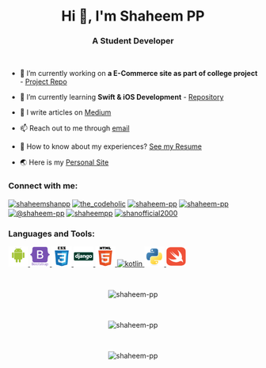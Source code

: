 <h1 align="center">Hi 👋, I'm Shaheem PP</h1>
<h3 align="center">A Student Developer</h3>

<br>

- 🔭 I’m currently working on **a E-Commerce site as part of college project** - [Project Repo](https://github.com/shaheem-pp/Explore-Bikes)

- 🌱 I’m currently learning **Swift & iOS Development** - [Repository](https://github.com/shaheem-pp/Swift-Practice)

- 📝 I write articles on [Medium](https://medium.com/@shaheem-pp)

- 📫 Reach out to me through [email](mailto:shanofficial2000@gmail.com)

- 📄 How to know about my experiences? [See my Resume](https://shaheem-pp.web.app/Assets/Others/resume.pdf)

- 🌏 Here is my [Personal Site](https://shaheem-pp.web.app)

<h3 align="left">Connect with me:</h3>
<p align="left">
<a href="https://dev.to/shaheemshanpp" target="blank"><img align="center" src="https://raw.githubusercontent.com/rahuldkjain/github-profile-readme-generator/master/src/images/icons/Social/devto.svg" alt="shaheemshanpp" height="30" width="40" /></a>
<a href="https://twitter.com/the_codeholic" target="blank"><img align="center" src="https://raw.githubusercontent.com/rahuldkjain/github-profile-readme-generator/master/src/images/icons/Social/twitter.svg" alt="the_codeholic" height="30" width="40" /></a>
<a href="https://linkedin.com/in/shaheem-pp" target="blank"><img align="center" src="https://raw.githubusercontent.com/rahuldkjain/github-profile-readme-generator/master/src/images/icons/Social/linked-in-alt.svg" alt="shaheem-pp" height="30" width="40" /></a>
<a href="https://stackoverflow.com/users/shaheem-pp" target="blank"><img align="center" src="https://raw.githubusercontent.com/rahuldkjain/github-profile-readme-generator/master/src/images/icons/Social/stack-overflow.svg" alt="shaheem-pp" height="30" width="40" /></a>
<a href="https://medium.com/@shaheem-pp" target="blank"><img align="center" src="https://raw.githubusercontent.com/rahuldkjain/github-profile-readme-generator/master/src/images/icons/Social/medium.svg" alt="@shaheem-pp" height="30" width="40" /></a>
<a href="https://www.youtube.com/c/shaheempp" target="blank"><img align="center" src="https://raw.githubusercontent.com/rahuldkjain/github-profile-readme-generator/master/src/images/icons/Social/youtube.svg" alt="shaheempp" height="30" width="40" /></a>
<a href="https://www.hackerrank.com/shanofficial2000" target="blank"><img align="center" src="https://raw.githubusercontent.com/rahuldkjain/github-profile-readme-generator/master/src/images/icons/Social/hackerrank.svg" alt="shanofficial2000" height="30" width="40" /></a>
</p>

<h3 align="left">Languages and Tools:</h3>
<p align="left"> <a href="https://developer.android.com" target="_blank" rel="noreferrer"> <img src="https://raw.githubusercontent.com/devicons/devicon/master/icons/android/android-original-wordmark.svg" alt="android" width="40" height="40"/> </a> <a href="https://getbootstrap.com" target="_blank" rel="noreferrer"> <img src="https://raw.githubusercontent.com/devicons/devicon/master/icons/bootstrap/bootstrap-plain-wordmark.svg" alt="bootstrap" width="40" height="40"/> </a> <a href="https://www.w3schools.com/css/" target="_blank" rel="noreferrer"> <img src="https://raw.githubusercontent.com/devicons/devicon/master/icons/css3/css3-original-wordmark.svg" alt="css3" width="40" height="40"/> </a> <a href="https://www.djangoproject.com/" target="_blank" rel="noreferrer"> <img src="https://raw.githubusercontent.com/devicons/devicon/master/icons/django/django-original.svg" alt="django" width="40" height="40"/> </a> <a href="https://www.w3.org/html/" target="_blank" rel="noreferrer"> <img src="https://raw.githubusercontent.com/devicons/devicon/master/icons/html5/html5-original-wordmark.svg" alt="html5" width="40" height="40"/> </a> <a href="https://kotlinlang.org" target="_blank" rel="noreferrer"> <img src="https://www.vectorlogo.zone/logos/kotlinlang/kotlinlang-icon.svg" alt="kotlin" width="40" height="40"/> </a> <a href="https://www.python.org" target="_blank" rel="noreferrer"> <img src="https://raw.githubusercontent.com/devicons/devicon/master/icons/python/python-original.svg" alt="python" width="40" height="40"/> </a> <a href="https://developer.apple.com/swift/" target="_blank" rel="noreferrer"> <img src="https://raw.githubusercontent.com/devicons/devicon/master/icons/swift/swift-original.svg" alt="swift" width="40" height="40"/> </a> </p>
<br>
<p align="center"><img src="https://github-readme-stats.vercel.app/api/top-langs/?username=shaheem-pp&layout=compact&langs_count=6&hide=javascript,C)](https://github.com/anuraghazra/github-readme-stats" alt="shaheem-pp" /></p>

<br>
<p align="center"><img src="https://github-readme-stats.vercel.app/api?username=shaheem-pp&show_icons=true&locale=en" alt="shaheem-pp" /></p>
<br>
<p align="center"><img src="https://github-readme-streak-stats.herokuapp.com/?user=shaheem-pp" alt="shaheem-pp" /></p>

